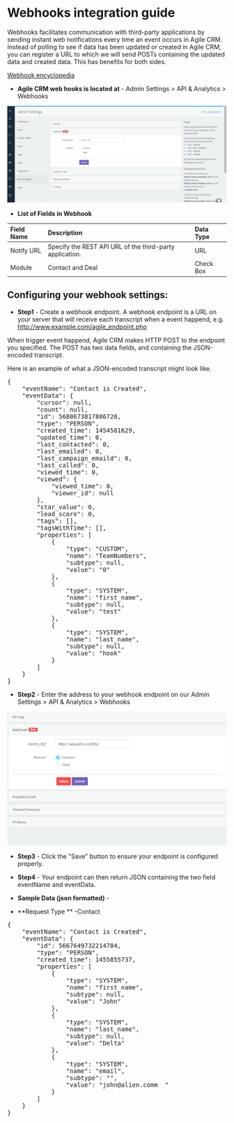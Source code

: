 Webhooks integration guide
===================================

Webhooks facilitates communication with third-party applications by sending instant web notifications every time an event occurs in Agile CRM. Instead of polling to see if data has been updated or created in Agile CRM, you can register a URL to which we will send POSTs containing the updated data and created data. This has benefits for both sides.

[Webhook encyclopedia](https://en.wikipedia.org/wiki/Webhook)

 - **Agile CRM web hooks is located at** - Admin Settings > API & Analytics > Webhooks
 
![alt text](https://raw.githubusercontent.com/agilecrm/webhooks/master/Screenshots/hook2.PNG)

 - **List of Fields in Webhook** 
 
|Field Name|Description|Data Type|
|:-----|:------|:--------------|
|Notify URL|Specify the REST API URL of the third-party application.|URL|
|Module|Contact and Deal|Check Box|



Configuring your webhook settings:
--------

- **Step1** -  Create a webhook endpoint. A webhook endpoint is a URL on your server that will receive each transcript when a event happend, e.g. http://www.example.com/agile_endpoint.php

When trigger event happend, Agile CRM makes HTTP POST to the endpoint you specified. The POST has two data fields, and containing the JSON-encoded transcript.

Here is an example of what a JSON-encoded transcript might look like.

<pre>
{
    "eventName": "Contact is Created",
    "eventData": {
        "cursor": null,
        "count": null,
        "id": 5680673817886720,
        "type": "PERSON",
        "created_time": 1454581629,
        "updated_time": 0,
        "last_contacted": 0,
        "last_emailed": 0,
        "last_campaign_emaild": 0,
        "last_called": 0,
        "viewed_time": 0,
        "viewed": {
            "viewed_time": 0,
            "viewer_id": null
        },
        "star_value": 0,
        "lead_score": 0,
        "tags": [],
        "tagsWithTime": [],
        "properties": [
            {
                "type": "CUSTOM",
                "name": "TeamNumbers",
                "subtype": null,
                "value": "0"
            },
            {
                "type": "SYSTEM",
                "name": "first_name",
                "subtype": null,
                "value": "test"
            },
            {
                "type": "SYSTEM",
                "name": "last_name",
                "subtype": null,
                "value": "hook"
            }
        ]
    }
}
</pre>

- **Step2** -  Enter the address to your webhook endpoint on our Admin Settings > API & Analytics > Webhooks

![alt text](https://raw.githubusercontent.com/agilecrm/webhooks/master/Screenshots/hook3.PNG)

- **Step3** -  Click the "Save" button to ensure your endpoint is configured properly.

- **Step4** -  Your endpoint can then return JSON containing the two field eventName and eventData.

- **Sample Data (json formatted)** - 

- **Request Type ** -Contact
<pre>
{
    "eventName": "Contact is Created",
    "eventData": {
        "id": 5667649732214784,
        "type": "PERSON",
        "created_time": 1455855737,
        "properties": [
            {
                "type": "SYSTEM",
                "name": "first_name",
                "subtype": null,
                "value": "John"
            },
            {
                "type": "SYSTEM",
                "name": "last_name",
                "subtype": null,
                "value": "Delta"
            },
            {
                "type": "SYSTEM",
                "name": "email",
                "subtype": "",
                "value": "john@alien.comm  "
            }
        ]
    }
}
</pre>

